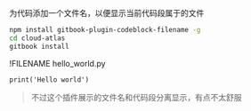为代码添加一个文件名，以便显示当前代码段属于的文件

```bash
npm install gitbook-plugin-codeblock-filename -g
cd cloud-atlas
gitbook install
```

!FILENAME hello_world.py
```
print('Hello world')
```

> 不过这个插件展示的文件名和代码段分离显示，有点不太舒服